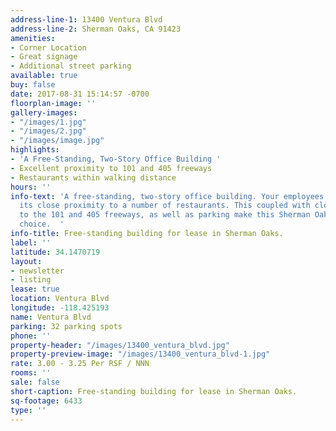 ```yaml
---
address-line-1: 13400 Ventura Blvd
address-line-2: Sherman Oaks, CA 91423
amenities:
- Corner Location
- Great signage
- Additional street parking
available: true
buy: false
date: 2017-08-31 15:14:57 -0700
floorplan-image: ''
gallery-images:
- "/images/1.jpg"
- "/images/2.jpg"
- "/images/image.jpg"
highlights:
- 'A Free-Standing, Two-Story Office Building '
- Excellent proximity to 101 and 405 freeways
- Restaurants within walking distance
hours: ''
info-text: 'A free-standing, two-story office building. Your employees will appreciate
  its close proximity to a number of restaurants. This coupled with close proximity
  to the 101 and 405 freeways, as well as parking make this Sherman Oaks gem an easy
  choice.  '
info-title: Free-standing building for lease in Sherman Oaks.
label: ''
latitude: 34.1470719
layout:
- newsletter
- listing
lease: true
location: Ventura Blvd
longitude: -118.425193
name: Ventura Blvd
parking: 32 parking spots
phone: ''
property-header: "/images/13400_ventura_blvd.jpg"
property-preview-image: "/images/13400_ventura_blvd-1.jpg"
rate: 3.00 - 3.25 Per RSF / NNN
rooms: ''
sale: false
short-caption: Free-standing building for lease in Sherman Oaks.
sq-footage: 6433
type: ''
---
```

